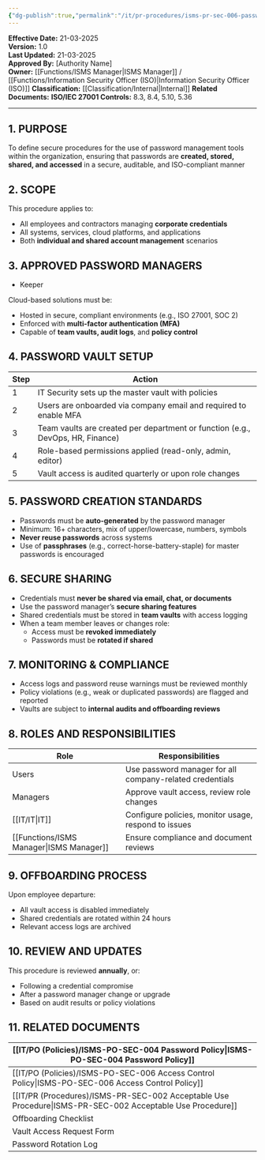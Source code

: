 ```yaml
---
{"dg-publish":true,"permalink":"/it/pr-procedures/isms-pr-sec-006-password-manager-procedure/","tags":["procedure","password"]}
---
```


**Effective Date:** 21-03-2025  
**Version:** 1.0  
**Last Updated:** 21-03-2025  
**Approved By:** [Authority Name]  
**Owner:** [[Functions/ISMS Manager\|ISMS Manager]] / [[Functions/Information Security Officer (ISO)\|Information Security Officer (ISO)]]
**Classification:** [[Classification/Internal\|Internal]]
**Related Documents:**
**ISO/IEC 27001 Controls:** 8.3, 8.4, 5.10, 5.36

---
## **1. PURPOSE**  
To define secure procedures for the use of password management tools within the organization, ensuring that passwords are **created, stored, shared, and accessed** in a secure, auditable, and ISO-compliant manner
## **2. SCOPE**
This procedure applies to:
- All employees and contractors managing **corporate credentials**
- All systems, services, cloud platforms, and applications
- Both **individual and shared account management** scenarios
 
 ## **3. APPROVED PASSWORD MANAGERS**
* Keeper
 
 Cloud-based solutions must be:
- Hosted in secure, compliant environments (e.g., ISO 27001, SOC 2)
- Enforced with **multi-factor authentication (MFA)**
- Capable of **team vaults, audit logs**, and **policy control**
## **4. PASSWORD VAULT SETUP**

|Step|Action|
|---|---|
|1|IT Security sets up the master vault with policies|
|2|Users are onboarded via company email and required to enable MFA|
|3|Team vaults are created per department or function (e.g., DevOps, HR, Finance)|
|4|Role-based permissions applied (read-only, admin, editor)|
|5|Vault access is audited quarterly or upon role changes|
## **5. PASSWORD CREATION STANDARDS**
- Passwords must be **auto-generated** by the password manager
- Minimum: 16+ characters, mix of upper/lowercase, numbers, symbols
- **Never reuse passwords** across systems
- Use of **passphrases** (e.g., correct-horse-battery-staple) for master passwords is encouraged
## **6. SECURE SHARING**  
- Credentials must **never be shared via email, chat, or documents**
- Use the password manager’s **secure sharing features**
- Shared credentials must be stored in **team vaults** with access logging
- When a team member leaves or changes role:
    - Access must be **revoked immediately**
    - Passwords must be **rotated if shared**
## **7. MONITORING & COMPLIANCE**  
- Access logs and password reuse warnings must be reviewed monthly
- Policy violations (e.g., weak or duplicated passwords) are flagged and reported
- Vaults are subject to **internal audits and offboarding reviews**
## **8. ROLES AND RESPONSIBILITIES**

| Role             | Responsibilities                                         |
| ---------------- | -------------------------------------------------------- |
| Users            | Use password manager for all company-related credentials |
| Managers         | Approve vault access, review role changes                |
| [[IT/IT\|IT]]           | Configure policies, monitor usage, respond to issues     |
| [[Functions/ISMS Manager\|ISMS Manager]] | Ensure compliance and document reviews                   |
## **9. OFFBOARDING PROCESS**
Upon employee departure:
- All vault access is disabled immediately
- Shared credentials are rotated within 24 hours
- Relevant access logs are archived
## **10. REVIEW AND UPDATES**
This procedure is reviewed **annually**, or:
- Following a credential compromise
- After a password manager change or upgrade
- Based on audit results or policy violations
## **11. RELATED DOCUMENTS**

| [[IT/PO (Policies)/ISMS-PO-SEC-004 Password Policy\|ISMS-PO-SEC-004 Password Policy]]          |
| -------------------------------------------- |
| [[IT/PO (Policies)/ISMS-PO-SEC-006 Access Control Policy\|ISMS-PO-SEC-006 Access Control Policy]]    |
| [[IT/PR (Procedures)/ISMS-PR-SEC-002 Acceptable Use Procedure\|ISMS-PR-SEC-002 Acceptable Use Procedure]] |
| Offboarding Checklist                        |
| Vault Access Request Form                    |
| Password Rotation Log                        |








